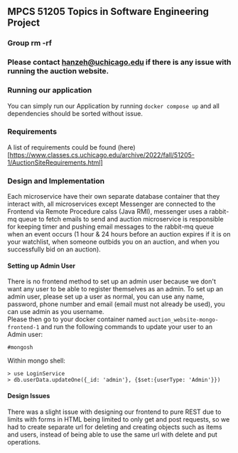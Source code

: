 ## MPCS 51205 Topics in Software Engineering Project
### Group rm -rf
### Please contact hanzeh@uchicago.edu if there is any issue with running the auction website.

### Running our application
You can simply run our Application by running `docker compose up` and all dependencies should be sorted without issue. 

### Requirements
A list of requirements could be found (here)[https://www.classes.cs.uchicago.edu/archive/2022/fall/51205-1/AuctionSiteRequirements.html]

### Design and Implementation
Each microservice have their own separate database container that they interact with, all microservices except Messenger are connected to the Frontend via Remote Procedure calss (Java RMI), messenger uses a rabbit-mq queue to fetch emails to send and auction microservice is responsible for keeping timer and pushing email messages to the rabbit-mq queue when an event occurs (1 hour & 24 hours before an auction expires if it is on your watchlist, when someone outbids you on an auction, and when you successfully bid on an auction). 

#### Setting up Admin User
There is no frontend method to set up an admin user because we don't want any user to be able to register themselves as an admin. 
To set up an admin user, please set up a user as normal, you can use any name, password, phone number and email (email must not already be used), you can use admin as you username. <br>
Please then go to your docker container named `auction_website-mongo-frontend-1` and run the following commands to update your user to an Admin user:
```
#mongosh
```

Within mongo shell:
```
> use LoginService
> db.userData.updateOne({_id: 'admin'}, {$set:{userType: 'Admin'}})
```

#### Design Issues
There was a slight issue with designing our frontend to pure REST due to limits with forms in HTML being limited to only get and post requests, so we had to create separate url for deleting and creating objects such as items and users, instead of being able to use the same url with delete and put operations.
